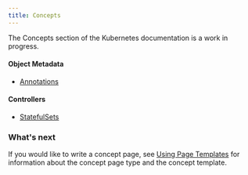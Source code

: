 ```yaml
---
title: Concepts
---
```


The Concepts section of the Kubernetes documentation is a work in progress.

#### Object Metadata


* [Annotations](/docs/concepts/object-metadata/annotations/)

#### Controllers
* [StatefulSets](/docs/concepts/abstractions/controllers/statefulsets/)


### What's next

If you would like to write a concept page, see
[Using Page Templates](/docs/contribute/page-templates/)
for information about the concept page type and the concept template.

